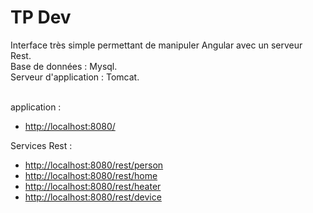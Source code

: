 # TP Dev

Interface très simple permettant de manipuler Angular avec un serveur Rest.<br>
Base de données : Mysql.<br>
Serveur d'application : Tomcat.<br><br>

application : <ul><li><a href="http://localhost:8080/">http://localhost:8080/</a></li></ul>
Services Rest : 
<ul><li><a href="http://localhost:8080/rest/person">http://localhost:8080/rest/person</a></li>
<li><a href="http://localhost:8080/rest/home">http://localhost:8080/rest/home</a></li>
<li><a href="http://localhost:8080/rest/heater">http://localhost:8080/rest/heater</a></li>
<li><a href="http://localhost:8080/rest/device">http://localhost:8080/rest/device</a></li></ul>


